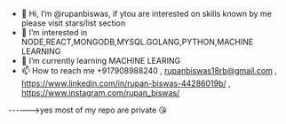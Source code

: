 - 👋 Hi, I’m @rupanbiswas, if ytou are interested on skills known by me please visit stars/list section 
- 👀 I’m interested in NODE,REACT,MONGODB,MYSQL.GOLANG,PYTHON,MACHINE LEARNING
- 🌱 I’m currently learning MACHINE LEARING
- 📫 How to reach me +917908988240 , rupanbiswas18rb@gmail.com , https://www.linkedin.com/in/rupan-biswas-44286019b/  , https://www.instagram.com/rupan_biswas/

------>yes most of my repo are private 😘


